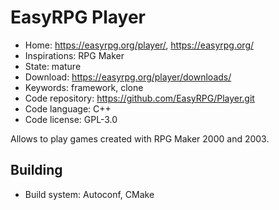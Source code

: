 # EasyRPG Player

- Home: https://easyrpg.org/player/, https://easyrpg.org/
- Inspirations: RPG Maker
- State: mature
- Download: https://easyrpg.org/player/downloads/
- Keywords: framework, clone
- Code repository: https://github.com/EasyRPG/Player.git
- Code language: C++
- Code license: GPL-3.0

Allows to play games created with RPG Maker 2000 and 2003.

## Building

- Build system: Autoconf, CMake
